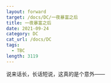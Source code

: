 ```yaml
---
layout: forward
target: /docs/DC/一夜暴富之后
title: 一夜暴富之后
date: 2021-09-24
category: DC
cat_url: /docs/DC
tags: 
  - TBC
length: 3119
---
```


说来话长，长话短说，这真的是个意外——
